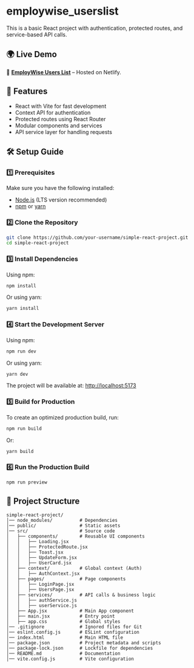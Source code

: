 # employwise_userslist

This is a basic React project with authentication, protected routes, and service-based API calls.

## 🌍 Live Demo
🚀 **[EmployWise Users List](https://employwise-userslist.netlify.app)** – Hosted on Netlify.


## 📌 Features

- React with Vite for fast development
- Context API for authentication
- Protected routes using React Router
- Modular components and services
- API service layer for handling requests

## 🛠️ Setup Guide

### 1️⃣ Prerequisites

Make sure you have the following installed:

- [Node.js](https://nodejs.org/) (LTS version recommended)
- [npm](https://www.npmjs.com/) or [yarn](https://yarnpkg.com/)

### 2️⃣ Clone the Repository

```bash
git clone https://github.com/your-username/simple-react-project.git
cd simple-react-project
```

### 3️⃣ Install Dependencies

Using npm:

```bash
npm install
```

Or using yarn:

```bash
yarn install
```

### 4️⃣ Start the Development Server

Using npm:

```bash
npm run dev
```

Or using yarn:

```bash
yarn dev
```

The project will be available at: [http://localhost:5173](http://localhost:5173)

### 5️⃣ Build for Production

To create an optimized production build, run:

```bash
npm run build
```

Or:

```bash
yarn build
```

### 6️⃣ Run the Production Build

```bash
npm run preview
```

## 📂 Project Structure

```
simple-react-project/
│── node_modules/          # Dependencies
│── public/                # Static assets
│── src/                   # Source code
│   ├── components/        # Reusable UI components
│   │   ├── Loading.jsx
│   │   ├── ProtectedRoute.jsx
│   │   ├── Toast.jsx
│   │   ├── UpdateForm.jsx
│   │   ├── UserCard.jsx
│   ├── context/           # Global context (Auth)
│   │   ├── AuthContext.jsx
│   ├── pages/             # Page components
│   │   ├── LoginPage.jsx
│   │   ├── UsersPage.jsx
│   ├── services/          # API calls & business logic
│   │   ├── authService.js
│   │   ├── userService.js
│   ├── App.jsx            # Main App component
│   ├── main.jsx           # Entry point
│   ├── app.css            # Global styles
│── .gitignore             # Ignored files for Git
│── eslint.config.js       # ESLint configuration
│── index.html             # Main HTML file
│── package.json           # Project metadata and scripts
│── package-lock.json      # Lockfile for dependencies
│── README.md              # Documentation
│── vite.config.js         # Vite configuration
```

